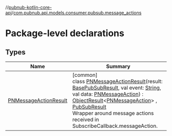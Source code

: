 //[pubnub-kotlin-core-api](../../index.md)/[com.pubnub.api.models.consumer.pubsub.message_actions](index.md)

# Package-level declarations

## Types

| Name | Summary |
|---|---|
| [PNMessageActionResult](-p-n-message-action-result/index.md) | [common]<br>class [PNMessageActionResult](-p-n-message-action-result/index.md)(result: [BasePubSubResult](../com.pubnub.api.models.consumer.pubsub/-base-pub-sub-result/index.md), val event: [String](https://kotlinlang.org/api/core/kotlin-stdlib/kotlin/-string/index.html), val data: [PNMessageAction](../com.pubnub.api.models.consumer.message_actions/-p-n-message-action/index.md)) : [ObjectResult](../com.pubnub.api.models.consumer.pubsub.objects/-object-result/index.md)&lt;[PNMessageAction](../com.pubnub.api.models.consumer.message_actions/-p-n-message-action/index.md)&gt; , [PubSubResult](../com.pubnub.api.models.consumer.pubsub/-pub-sub-result/index.md)<br>Wrapper around message actions received in SubscribeCallback.messageAction. |
